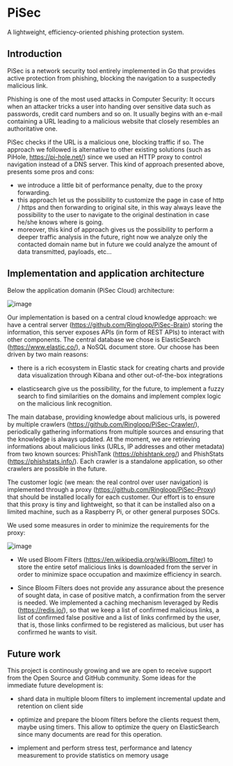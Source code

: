 # PiSec
A lightweight, efficiency-oriented phishing protection system.

## Introduction
PiSec is a network security tool entirely implemented in Go that provides active protection from phishing, blocking the navigation to a suspectedly malicious link.

Phishing is one of the most used attacks in Computer Security: It occurs when an attacker tricks a user into handing over sensitive data such as passwords, credit card numbers and so on.
It usually begins with an e-mail containing a URL leading to a malicious website that closely resembles an authoritative one.

PiSec checks if the URL is a malicious one, blocking traffic if so. The approach we followed is alternative to other existing solutions (such as PiHole, https://pi-hole.net/) since we used an HTTP proxy to control navigation instead of a DNS server.
This kind of approach presented above, presents some pros and cons:

- we introduce a little bit of performance penalty, due to the proxy forwarding.
- this approach let us the possibility to customize the page in case of http / https and then forwarding to original site, in this way always leave the possibility to the user to navigate to the original destination in case he/she knows where is going.
- moreover, this kind of approach gives us the possibility to perform a deeper traffic analysis in the future, right now we analyze only the contacted domain name but in future we could analyze the amount of data transmitted, payloads, etc...

## Implementation and application architecture

Below the application domanin (PiSec Cloud) architecture: 

![image](https://user-images.githubusercontent.com/7256185/188719488-7e6addf1-58a1-4823-8114-f892a8845b74.png)

Our implementation is based on a central cloud knowledge approach: we have a central server (https://github.com/Ringloop/PiSec-Brain) storing the information, this server exposes APIs (in form of REST APIs) to interact with other components. 
The central database we chose is ElasticSearch (https://www.elastic.co/), a NoSQL document store. Our choose has been driven by two main reasons: 

- there is a rich ecosystem in Elastic stack for creating charts and provide data visualization through  Kibana and other out-of-the-box integrations

- elasticsearch give us the possibility, for the future, to implement a fuzzy search to find similarities on the domains and implement complex logic on the malicious link recognition.

The main database, providing knowledge about malicious urls, is powered by multiple crawlers (https://github.com/Ringloop/PiSec-Crawler/), periodically gathering informations from multiple sources and ensuring that the knowledge is always updated. At the moment, we are retrieving informations about malicious links (URLs, IP addresses and other metadata) from two known sources: PhishTank (https://phishtank.org/) and PhishStats (https://phishstats.info/). Each crawler is a standalone application, so other crawlers are possible in the future.

The customer logic (we mean: the real control over user navigation) is implemented through a proxy (https://github.com/Ringloop/PiSec-Proxy) that should be installed locally for each customer. Our effort is to ensure that this proxy is tiny and lightweight, so that it can be installed also on a limited machine, such as a Raspberry Pi, or other general purposes SOCs.

We used some measures in order to minimize the requirements for the proxy: 

![image](https://user-images.githubusercontent.com/7256185/188719539-b9a7f25e-ed16-472a-afaa-cf5b47de941e.png)

- We used Bloom Filters (https://en.wikipedia.org/wiki/Bloom_filter) to store the entire setof malicious links is downloaded from the server in order to minimize space occupation and maximize efficiency in search. 

- Since Bloom Filters does not provide any assurance about the presence of sought data, in case of positive match, a confirmation from the server is needed. We implemented a caching mechanism leveraged by Redis (https://redis.io/), so that we keep a list of confirmed malicious links, a list of confirmed false positive and a list of links confirmed by the user, that is, those links confirmed to be registered as malicious, but user has confirmed he wants to visit. 

## Future work

This project is continously growing and we are open to receive support from the Open Source and GitHub community. Some ideas for the immediate future development is: 

- shard data in multiple bloom filters to implement incremental update and retention on client side

- optimize and prepare the bloom filters before the clients request them, maybe using timers. This allow to optimize the query on ElasticSearch since many documents are read for this operation.

- implement and perform stress test, performance and latency measurement to provide statistics on memory usage


